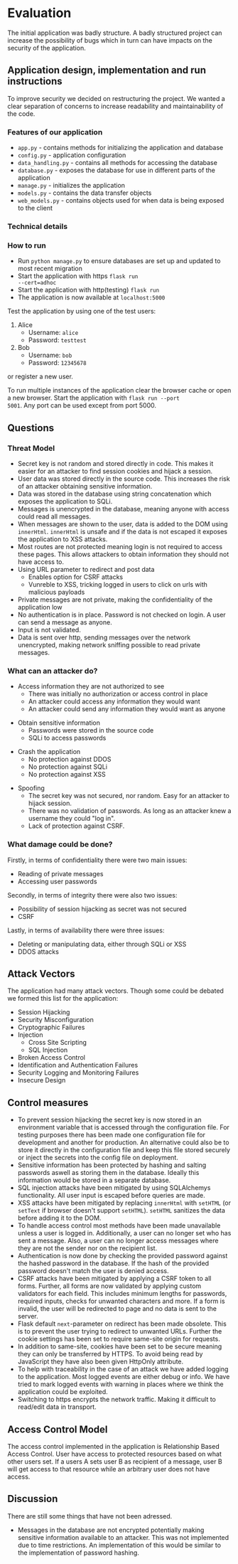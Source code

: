 # Evaluation
The initial application was badly structure. A badly structured project can increase the possibility of bugs which in turn can have impacts on the security of the application.

## Application design, implementation and run instructions
To improve security we decided on restructuring the project. We wanted a clear separation of concerns to increase readability and maintainability of the code.

### Features of our application
- <code>app.py</code> - contains methods for initializing the application and database
- <code>config.py</code> - application configuration
- <code>data_handling.py</code> - contains all methods for accessing the database
- <code>database.py</code> - exposes the database for use in different parts of the application
- <code>manage.py</code> - initializes the application
- <code>models.py</code> - contains the data transfer objects
- <code>web_models.py</code> - contains objects used for when data is being exposed to the client

### Technical details


### How to run
- Run <code>python manage.py</code> to ensure databases are set up and updated to most recent migration
- Start the application with https <code>flask run --cert=adhoc</code>
- Start the application with http(testing) <code>flask run</code>
- The application is now available at <code>localhost:5000</code>

Test the application by using one of the test users:
1. Alice
    - Username: <code>alice</code>
    - Password: <code>testtest</code>
2. Bob
    - Username: <code>bob</code>
    - Password: <code>12345678</code>

or register a new user.

To run multiple instances of the application clear the browser cache or open a new browser. Start the application with <code>flask run --port 5001</code>. Any port can be used except from port 5000.


## Questions
### Threat Model

- Secret key is not random and stored directly in code. This makes it easier for an attacker to find session cookies and hijack a session.
- User data was stored directly in the source code. This increases the risk of an attacker obtaining sensitive information.
- Data was stored in the database using string concatenation which exposes the application to SQLi.
- Messages is unencrypted in the database, meaning anyone with access could read all messages.
- When messages are shown to the user, data is added to the DOM using <code>innerHtml</code>. <code>innerHtml</code> is unsafe and if the data is not escaped it exposes the application to XSS attacks.
- Most routes are not protected meaning login is not required to access these pages. This allows attackers to obtain information they should not have access to.
- Using URL parameter to redirect and post data
    - Enables option for CSRF attacks
    - Vunreble to XSS, tricking logged in users to click on urls with malicious payloads
- Private messages are not private, making the confidentiality of the application low
- No authentication is in place. Password is not checked on login. A user can send a message as anyone.
- Input is not validated.
- Data is sent over http, sending messages over the network unencrypted, making network sniffing possible to read private messages.

### What can an attacker do?
- Access information they are not authorized to see
    - There was initially no authorization or access control in place
    - An attacker could access any information they would want
    - An attacker could send any information they would want as anyone

+ Obtain sensitive information
    - Passwords were stored in the source code
    - SQLi to access passwords

- Crash the application
    - No protection against DDOS
    - No protection against SQLi
    - No protection against XSS

+ Spoofing
    - The secret key was not secured, nor random. Easy for an attacker to hijack session.
    - There was no validation of passwords. As long as an attacker knew a username they could "log in".
    - Lack of protection against CSRF.

### What damage could be done?
Firstly, in terms of confidentiality there were two main issues:
- Reading of private messages
- Accessing user passwords

Secondly, in terms of integrity there were also two issues:
- Possibility of session hijacking as secret was not secured
- CSRF

Lastly, in terms of availability there were three issues:
- Deleting or manipulating data, either through SQLi or XSS
- DDOS attacks

## Attack Vectors
The application had many attack vectors. Though some could be debated we formed this list for the application:

- Session Hijacking
- Security Misconfiguration
- Cryptographic Failures
- Injection
    - Cross Site Scripting
    - SQL Injection
- Broken Access Control
- Identification and Authentication Failures
- Security Logging and Monitoring Failures
- Insecure Design

## Control measures
- To prevent session hijacking the secret key is now stored in an environment variable that is accessed through the configuration file. For testing purposes there has been made one configuration file for development and another for production. An alternative could also be to store it directly in the configuration file and keep this file stored securely or inject the secrets into the config file on deployment.
- Sensitive information has been protected by hashing and salting passwords aswell as storing them in the database. Ideally this information would be stored in a separate database.
- SQL injection attacks have been mitigated by using SQLAlchemys functionality. All user input is escaped before queries are made.
- XSS attacks have been mitigated by replacing <code>innerHtml</code> with <code>setHTML</code> (or <code>setText</code> if browser doesn't support <code>setHTML</code>). <code>setHTML</code> sanitizes the data before adding it to the DOM.
- To handle access control most methods have been made unavailable unless a user is logged in. Additionally, a user can no longer set who has sent a message. Also, a user can no longer access messages where they are not the sender nor on the recipient list.
- Authentication is now done by checking the provided password against the hashed password in the database. If the hash of the provided password doesn't match the user is denied access.
- CSRF attacks have been mitigated by applying a CSRF token to all forms. Further, all forms are now validated by applying custom validators for each field. This includes minimum lengths for passwords, required inputs, checks for unwanted characters and more. If a form is invalid, the user will be redirected to page and no data is sent to the server.
- Flask default <code>next</code>-parameter on redirect has been made obsolete. This is to prevent the user trying to redirect to unwanted URLs. Further the cookie settings has been set to require same-site origin for requests.
- In addition to same-site, cookies have been set to be secure meaning they can only be transferred by HTTPS. To avoid being read by JavaScript they have also been given HttpOnly attribute.
- To help with traceability in the case of an attack we have added logging to the application. Most logged events are either debug or info. We have tried to mark logged events with warning in places where we think the application could be exploited.
- Switching to https encrypts the network traffic. Making it difficult to read/edit data in transport. 

## Access Control Model
The access control implemented in the application is Relationship Based Access Control. User have access to protected resources based on what other users set. If a users A sets user B as recipient of a message, user B will get access to that resource while an arbitrary user does not have access.

## Discussion
There are still some things that have not been adressed.
- Messages in the database are not encrypted potentially making sensitive information available to an attacker. This was not implemented due to time restrictions. An implementation of this would be similar to the implementation of password hashing.
